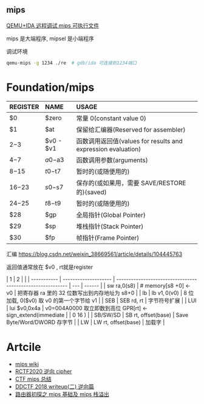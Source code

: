 ## mips

[QEMU+IDA 远程调试 mips 可执行文件](https://zhuanlan.zhihu.com/p/44550180)

mips 是大端程序, mipsel 是小端程序

调试环境

```sh
qemu-mips -g 1234 ./re  # gdb/ida 可连接到1234端口
```

# Foundation/mips

| REGISTER | NAME      | USAGE                                                        |
| :------- | :-------- | :----------------------------------------------------------- |
| $0       | $zero     | 常量 0(constant value 0)                                     |
| $1       | $at       | 保留给汇编器(Reserved for assembler)                         |
| $2-$3    | $v0 - $v1 | 函数调用返回值(values for results and expression evaluation) |
| $4-$7    | $a0-$a3   | 函数调用参数(arguments)                                      |
| $8-$15   | $t0-$t7   | 暂时的(或随便用的)                                           |
| $16-$23  | $s0-$s7   | 保存的(或如果用，需要 SAVE/RESTORE 的)(saved)                |
| $24-$25  | $t8-$t9   | 暂时的(或随便用的)                                           |
| $28      | $gp       | 全局指针(Global Pointer)                                     |
| $29      | $sp       | 堆栈指针(Stack Pointer)                                      |
| $30      | $fp       | 帧指针(Frame Pointer)                                        |

汇编
https://blog.csdn.net/weixin_38669561/article/details/104445763

返回值通常放在 $v0  , rt就是register

| 1           | 2                    |                                                            |
| ----------- | -------------------- | ---------------------------------------------------------- | --- | ------ |
| sw ra,0(s8) | # memory[s8 +0] ← v0 | 把寄存器 ra 里的 32 位数写出到内存地址为 s8+0              |
| lb          | lb $v1, 0($v0)       | 8 位加载, 0($v0) 取 v0 的第一个字节给 v1                   |
| SEB         | SEB rd, rt           | 字节符号扩展                                               |
| LUI         | lui $v0,0x4a         | v0=004A0000 取立即数到高位 GPR[rt] ← sign_extend(immediate |     | 0 16 ) |
| SB/SW/SD    | SB rt, offset(base)  | Save Byte/Word/DWORD 存字节                                |
| LW          | LW rt, offset(base)  | 加载字                                                     |

# Artcile

- [mips wiki](https://ctf-wiki.org/assembly/mips/readme/)
- [RCTF2020 逆向 cipher](https://bbs.pediy.com/thread-259892.htm)
- [CTF mips 总结](https://blog.csdn.net/qq_33438733/article/details/80233448)
- [DDCTF 2018 writeup(二) 逆向篇](https://www.anquanke.com/post/id/145553)
- [路由器初探之 mips 基础及 mips 栈溢出](https://mp.weixin.qq.com/s/fxQjS4KqNAjsPy-RX5gLVw)
